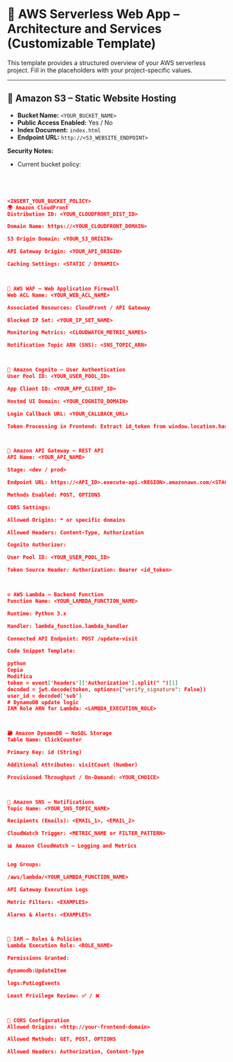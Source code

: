 # 🧩 AWS Serverless Web App – Architecture and Services (Customizable Template)

This template provides a structured overview of your AWS serverless project. Fill in the placeholders with your project-specific values.

---

## 📁 Amazon S3 – Static Website Hosting

- **Bucket Name:** `<YOUR_BUCKET_NAME>`
- **Public Access Enabled:** Yes / No
- **Index Document:** `index.html`
- **Endpoint URL:** `http://<S3_WEBSITE_ENDPOINT>`

**Security Notes:**
- Current bucket policy:
```json




<INSERT_YOUR_BUCKET_POLICY>
🌍 Amazon CloudFront
Distribution ID: <YOUR_CLOUDFRONT_DIST_ID>

Domain Name: https://<YOUR_CLOUDFRONT_DOMAIN>

S3 Origin Domain: <YOUR_S3_ORIGIN>

API Gateway Origin: <YOUR_API_ORIGIN>

Caching Settings: <STATIC / DYNAMIC>



🔐 AWS WAF – Web Application Firewall
Web ACL Name: <YOUR_WEB_ACL_NAME>

Associated Resources: CloudFront / API Gateway

Blocked IP Set: <YOUR_IP_SET_NAME>

Monitoring Metrics: <CLOUDWATCH_METRIC_NAMES>

Notification Topic ARN (SNS): <SNS_TOPIC_ARN>



👤 Amazon Cognito – User Authentication
User Pool ID: <YOUR_USER_POOL_ID>

App Client ID: <YOUR_APP_CLIENT_ID>

Hosted UI Domain: <YOUR_COGNITO_DOMAIN>

Login Callback URL: <YOUR_CALLBACK_URL>

Token Processing in Frontend: Extract id_token from window.location.hash



🚀 Amazon API Gateway – REST API
API Name: <YOUR_API_NAME>

Stage: <dev / prod>

Endpoint URL: https://<API_ID>.execute-api.<REGION>.amazonaws.com/<STAGE>/

Methods Enabled: POST, OPTIONS

CORS Settings:

Allowed Origins: * or specific domains

Allowed Headers: Content-Type, Authorization

Cognito Authorizer:

User Pool ID: <YOUR_USER_POOL_ID>

Token Source Header: Authorization: Bearer <id_token>



⚙️ AWS Lambda – Backend Function
Function Name: <YOUR_LAMBDA_FUNCTION_NAME>

Runtime: Python 3.x

Handler: lambda_function.lambda_handler

Connected API Endpoint: POST /update-visit

Code Snippet Template:

python
Copia
Modifica
token = event['headers']['Authorization'].split(" ")[1]
decoded = jwt.decode(token, options={"verify_signature": False})
user_id = decoded['sub']
# DynamoDB update logic
IAM Role ARN for Lambda: <LAMBDA_EXECUTION_ROLE>



🗃️ Amazon DynamoDB – NoSQL Storage
Table Name: ClickCounter

Primary Key: id (String)

Additional Attributes: visitCount (Number)

Provisioned Throughput / On-Demand: <YOUR_CHOICE>



📣 Amazon SNS – Notifications
Topic Name: <YOUR_SNS_TOPIC_NAME>

Recipients (Emails): <EMAIL_1>, <EMAIL_2>

CloudWatch Trigger: <METRIC_NAME or FILTER_PATTERN>

📊 Amazon CloudWatch – Logging and Metrics


Log Groups:

/aws/lambda/<YOUR_LAMBDA_FUNCTION_NAME>

API Gateway Execution Logs

Metric Filters: <EXAMPLES>

Alarms & Alerts: <EXAMPLES>



🔐 IAM – Roles & Policies
Lambda Execution Role: <ROLE_NAME>

Permissions Granted:

dynamodb:UpdateItem

logs:PutLogEvents

Least Privilege Review: ✅ / ❌



🔁 CORS Configuration
Allowed Origins: <http://your-frontend-domain>

Allowed Methods: GET, POST, OPTIONS

Allowed Headers: Authorization, Content-Type


